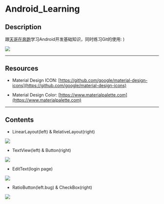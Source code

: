 # Android_Learning

## Description

跟[天哥在奔跑](https://www.jianshu.com/p/cd569bb2e3ef)学习Android开发基础知识，同时练习Git的使用:  )

![](https://pic.taifua.com/Picture/android/androidlearning.png)

***

## Resources

- Material Design ICON: [https://github.com/google/material-design-icons](https://github.com/google/material-design-icons)

- Material Design Color: [https://www.materialpalette.com](https://www.materialpalette.com)

***

## Contents

- LinearLayout(left) & RelativeLayout(right)

![](https://pic.taifua.com/Picture/android/linearandrelative.png)

- TextView(left) & Button(right)

![](https://pic.taifua.com/Picture/android/textviewandbutton.png)

- EditText(login page)

![](https://pic.taifua.com/Picture/android/edittexts.png)

- RatioButton(left.bug) & CheckBox(right)

![](https://pic.taifua.com/Picture/android/ratiobuttonandcheckbox.png)

